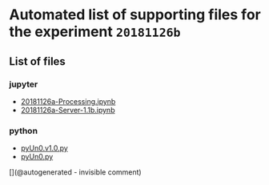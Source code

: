 # Automated list of supporting files for the __experiment `20181126b`__

## List of files

### jupyter

* [20181126a-Processing.ipynb](/matty/20181126a/20181126a-Processing.ipynb)
* [20181126a-Server-1.1b.ipynb](/matty/20181126a/20181126a-Server-1.1b.ipynb)


### python

* [pyUn0.v1.0.py](/matty/20181126a/pyUn0s/pyUn0.v1.0.py)
* [pyUn0.py](/matty/20181126a/pyUn0.py)


[](@autogenerated - invisible comment)